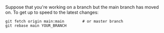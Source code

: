 Suppose that you're working on a branch but the main branch has moved on. To get up to speed to the latest changes:

```
git fetch origin main:main        # or master branch 
git rebase main YOUR_BRANCH
```

